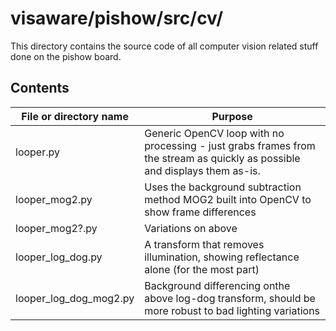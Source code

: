 # visaware/pishow/src/cv/

This directory contains the source code of all computer vision related
stuff done on the pishow board.

## Contents
File or directory name | Purpose
---------------------- | -------
looper.py | Generic OpenCV loop with no processing - just grabs frames from the stream as quickly as possible and displays them as-is.
looper_mog2.py | Uses the background subtraction method MOG2 built into OpenCV to show frame differences
looper_mog2?.py | Variations on above
looper_log_dog.py | A transform that removes illumination, showing reflectance alone (for the most part)
looper_log_dog_mog2.py | Background differencing onthe above log-dog transform, should be more robust to bad lighting variations
